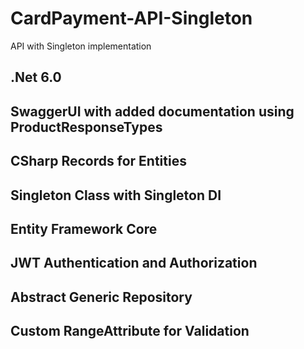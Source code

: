 # CardPayment-API-Singleton
API with Singleton implementation

## .Net 6.0
## SwaggerUI with added documentation using ProductResponseTypes
## CSharp Records for Entities
## Singleton Class with Singleton DI
## Entity Framework Core
## JWT Authentication and Authorization
## Abstract Generic Repository
## Custom RangeAttribute for Validation

